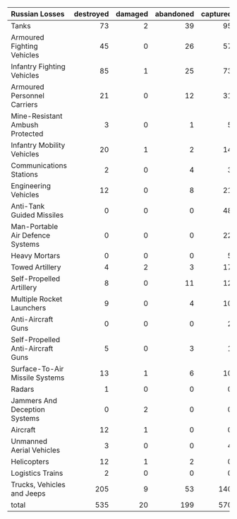| Russian Losses                    |   destroyed |   damaged |   abandoned |   captured |   total |
|:----------------------------------|------------:|----------:|------------:|-----------:|--------:|
| Tanks                             |          73 |         2 |          39 |         95 |     209 |
| Armoured Fighting Vehicles        |          45 |         0 |          26 |         57 |     128 |
| Infantry Fighting Vehicles        |          85 |         1 |          25 |         73 |     184 |
| Armoured Personnel Carriers       |          21 |         0 |          12 |         31 |      64 |
| Mine-Resistant Ambush Protected   |           3 |         0 |           1 |          5 |       9 |
| Infantry Mobility Vehicles        |          20 |         1 |           2 |         14 |      37 |
| Communications Stations           |           2 |         0 |           4 |          3 |       9 |
| Engineering Vehicles              |          12 |         0 |           8 |         21 |      41 |
| Anti-Tank Guided Missiles         |           0 |         0 |           0 |         48 |      48 |
| Man-Portable Air Defence Systems  |           0 |         0 |           0 |         22 |      22 |
| Heavy Mortars                     |           0 |         0 |           0 |          5 |       5 |
| Towed Artillery                   |           4 |         2 |           3 |         17 |      26 |
| Self-Propelled Artillery          |           8 |         0 |          11 |         12 |      31 |
| Multiple Rocket Launchers         |           9 |         0 |           4 |         10 |      23 |
| Anti-Aircraft Guns                |           0 |         0 |           0 |          2 |       2 |
| Self-Propelled Anti-Aircraft Guns |           5 |         0 |           3 |          1 |       9 |
| Surface-To-Air Missile Systems    |          13 |         1 |           6 |         10 |      30 |
| Radars                            |           1 |         0 |           0 |          0 |       1 |
| Jammers And Deception Systems     |           0 |         2 |           0 |          0 |       2 |
| Aircraft                          |          12 |         1 |           0 |          0 |      13 |
| Unmanned Aerial Vehicles          |           3 |         0 |           0 |          4 |       7 |
| Helicopters                       |          12 |         1 |           2 |          0 |      15 |
| Logistics Trains                  |           2 |         0 |           0 |          0 |       2 |
| Trucks, Vehicles and Jeeps        |         205 |         9 |          53 |        140 |     407 |
| total                             |         535 |        20 |         199 |        570 |    1324 |